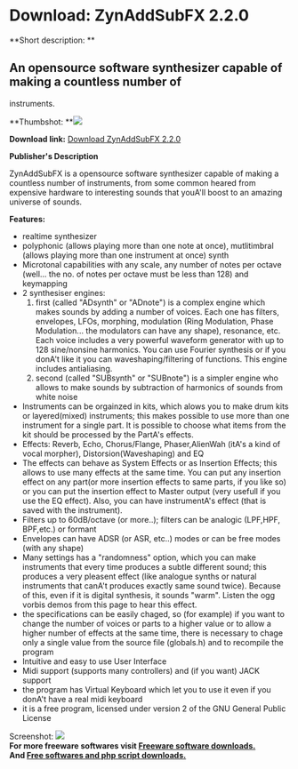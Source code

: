 # Download: ZynAddSubFX 2.2.0

**Short description: **

## An opensource software synthesizer capable of making a countless number of
instruments.

  
**Thumbshot: **![](http://www.freewarefiles.com/screenshot/zynaddsubfx_md.gif)   
  
**Download link:** [Download ZynAddSubFX 2.2.0](http://freesoftwares.boysofts.com/ZynAddSubFX_program_21135.html)  
  

**Publisher's Description**  
  

ZynAddSubFX is a opensource software synthesizer capable of making a countless
number of instruments, from some common heared from expensive hardware to
interesting sounds that youA'll boost to an amazing universe of sounds.

**Features:**

  * realtime synthesizer 
  * polyphonic (allows playing more than one note at once), mutlitimbral (allows playing more than one instrument at once) synth 
  * Microtonal capabilities with any scale, any number of notes per octave (well... the no. of notes per octave must be less than 128) and keymapping 
  * 2 synthesiser engines: 
    1. first (called "ADsynth" or "ADnote") is a complex engine which makes sounds by adding a number of voices. Each one has filters, envelopes, LFOs, morphing, modulation (Ring Modulation, Phase Modulation... the modulators can have any shape), resonance, etc. Each voice includes a very powerful waveform generator with up to 128 sine/nonsine harmonics. You can use Fourier synthesis or if you donA't like it you can waveshaping/filtering of functions. This engine includes antialiasing. 
    2. second (called "SUBsynth" or "SUBnote") is a simpler engine who allows to make sounds by subtraction of harmonics of sounds from white noise 
  * Instruments can be orgainzed in kits, which alows you to make drum kits or layered(mixed) instruments; this makes possible to use more than one instrument for a single part. It is possible to choose what items from the kit should be processed by the PartA's effects. 
  * Effects: Reverb, Echo, Chorus/Flange, Phaser,AlienWah (itA's a kind of vocal morpher), Distorsion(Waveshaping) and EQ 
  * The effects can behave as System Effects or as Insertion Effects; this allows to use many effects at the same time. You can put any insertion effect on any part(or more insertion effects to same parts, if you like so) or you can put the insertion effect to Master output (very usefull if you use the EQ effect). Also, you can have instrumentA's effect (that is saved with the instrument). 
  * Filters up to 60dB/octave (or more..); filters can be analogic (LPF,HPF, BPF,etc.) or formant 
  * Envelopes can have ADSR (or ASR, etc..) modes or can be free modes (with any shape) 
  * Many settings has a "randomness" option, which you can make instruments that every time produces a subtle different sound; this produces a very pleasent effect (like analogue synths or natural instruments that canA't produces exactly same sound twice). Because of this, even if it is digital synthesis, it sounds "warm". Listen the ogg vorbis demos from this page to hear this effect. 
  * the specifications can be easily chaged, so (for example) if you want to change the number of voices or parts to a higher value or to allow a higher number of effects at the same time, there is necessary to chage only a single value from the source file (globals.h) and to recompile the program 
  * Intuitive and easy to use User Interface 
  * Midi support (supports many controllers) and (if you want) JACK support 
  * the program has Virtual Keyboard which let you to use it even if you donA't have a real midi keyboard 
  * it is a free program, licensed under version 2 of the GNU General Public License 

  
  
Screenshot: ![](http://www.freewarefiles.com/screenshot/zynaddsubfx.gif)  
**For more freeware softwares visit [Freeware software downloads.](http://freesoftwares.boysofts.com/)**   
**And [Free softwares and php script downloads.](http://www.boysofts.com/)**

